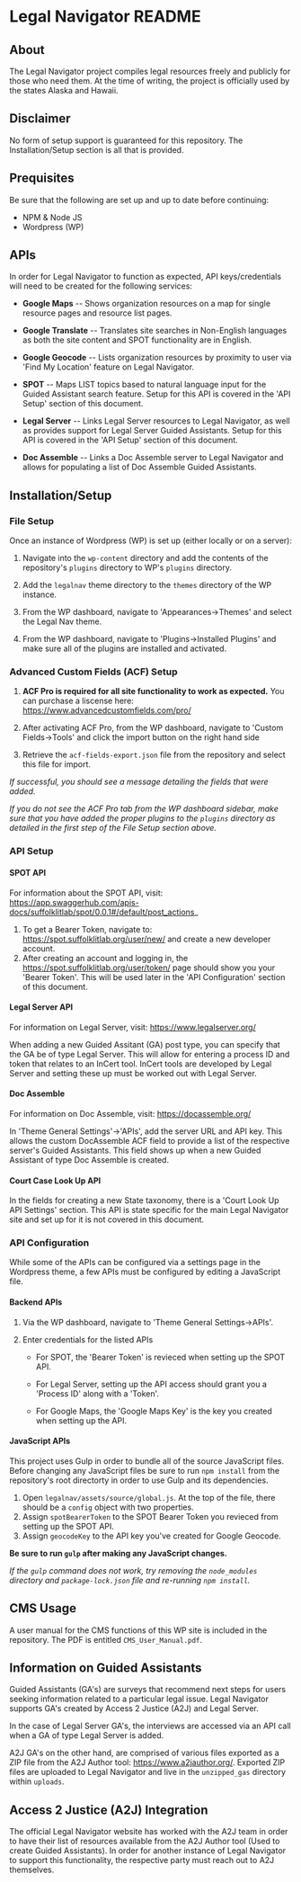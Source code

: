 # Legal Navigator README
## About
The Legal Navigator project compiles legal resources freely and publicly for those who need them. At the time of writing, the project is officially used by the states Alaska and Hawaii.

## Disclaimer
No form of setup support is guaranteed for this repository. The Installation/Setup section is all that is provided.

## Prequisites
Be sure that the following are set up and up to date before continuing:

- NPM & Node JS
- Wordpress (WP)

## APIs
In order for Legal Navigator to function as expected, API keys/credentials will need to be created for the following services:

- **Google Maps** -- Shows organization resources on a map for single resource pages and resource list pages.

- **Google Translate** -- Translates site searches in Non-English languages as both the site content and SPOT functionality are in English.

- **Google Geocode** -- Lists organization resources by proximity to user via 'Find My Location' feature on Legal Navigator.

- **SPOT** -- Maps LIST topics based to natural language input for the Guided Assistant search feature. Setup for this API is covered in the 'API Setup' section of this document.

- **Legal Server** -- Links Legal Server resources to Legal Navigator, as well as provides support for Legal Server Guided Assistants. Setup for this API is covered in the 'API Setup' section of this document.

- **Doc Assemble** -- Links a Doc Assemble server to Legal Navigator and allows for populating a list of Doc Assemble Guided Assistants. 

## Installation/Setup
### File Setup
Once an instance of Wordpress (WP) is set up (either locally or on a server):

1. Navigate into the `wp-content` directory and add the contents of the repository's  `plugins` directory to WP's `plugins` directory.

2. Add the `legalnav` theme directory to the `themes` directory of the WP instance.
3. From the WP dashboard, navigate to 'Appearances->Themes' and select the Legal Nav theme.
4. From the WP dashboard, navigate to 'Plugins->Installed Plugins' and make sure all of the plugins are installed and activated.

### Advanced Custom Fields (ACF) Setup

1. **ACF Pro is required for all site functionality to work as expected.** You can purchase a liscense here: https://www.advancedcustomfields.com/pro/

2. After activating ACF Pro, from the WP dashboard, navigate to 'Custom Fields->Tools' and click the import button on the right hand side

3. Retrieve the `acf-fields-export.json` file from the repository and select this file for import.

_If successful, you should see a message detailing the fields that were added._

_If you do not see the ACF Pro tab from the WP dashboard sidebar, make sure that you have added the proper plugins to the `plugins` directory as detailed in the first step of the File Setup section above._

### API Setup

#### SPOT API

For information about the SPOT API, visit: https://app.swaggerhub.com/apis-docs/suffolklitlab/spot/0.0.1#/default/post_actions_

1. To get a Bearer Token, navigate to: https://spot.suffolklitlab.org/user/new/ and create a new developer account.
2. After creating an account and logging in, the https://spot.suffolklitlab.org/user/token/ page should show you your 'Bearer Token'. This will be used later in the 'API Configuration' section of this document.

#### Legal Server API

For information on Legal Server, visit: https://www.legalserver.org/

When adding a new Guided Assitant (GA) post type, you can specify that the GA be of type Legal Server. This will allow for entering a process ID and token that relates to an InCert tool. InCert tools are developed by Legal Server and setting these up must be worked out with Legal Server.

#### Doc Assemble

For information on Doc Assemble, visit: https://docassemble.org/

In 'Theme General Settings'->'APIs', add the server URL and API key. This allows the custom DocAssemble ACF field to provide a list of the respective server's Guided Assistants. This field shows up when a new Guided Assistant of type Doc Assemble is created.

#### Court Case Look Up API

In the fields for creating a new State taxonomy, there is a 'Court Look Up API Settings' section. This API is state specific for the main Legal Navigator site and set up for it is not covered in this document.

### API Configuration
While some of the APIs can be configured via a settings page in the Wordpress theme, a few APIs must be configured by editing a JavaScript file.

#### Backend APIs

1. Via the WP dashboard, navigate to 'Theme General Settings->APIs'.

2. Enter credentials for the listed APIs

   - For SPOT, the 'Bearer Token' is revieced when setting up the SPOT API.

   - For Legal Server, setting up the API access should grant you a 'Process ID' along with a 'Token'.

   - For Google Maps, the 'Google Maps Key' is the key you created when setting up the API.

#### JavaScript APIs

This project uses Gulp in order to bundle all of the source JavaScript files. Before changing any JavaScript files be sure to run `npm install` from the repository's root directorty in order to use Gulp and its dependencies.

1. Open `legalnav/assets/source/global.js`. At the top of the file, there should be a `config` object with two properties.
2. Assign `spotBearerToken` to the SPOT Bearer Token you revieced from setting up the SPOT API.
3. Assign `geocodeKey` to the API key you've created for Google Geocode.

**Be sure to run `gulp` after making any JavaScript changes.**

*If the `gulp` command does not work, try removing the `node_modules` directory and `package-lock.json` file and re-running `npm install`.*

## CMS Usage

A user manual for the CMS functions of this WP site is included in the repository. The PDF is entitled `CMS_User_Manual.pdf`.

## Information on Guided Assistants
Guided Assistants (GA's) are surveys that recommend next steps for users seeking information related to a particular legal issue. Legal Navigator supports GA's created by Access 2 Justice (A2J) and Legal Server.

In the case of Legal Server GA's, the interviews are accessed via an API call when a GA of type Legal Server is added.

A2J GA's on the other hand, are comprised of various files exported as a ZIP file from the A2J Author tool: https://www.a2jauthor.org/. Exported ZIP files are uploaded to Legal Navigator and live in the `unzipped_gas` directory within `uploads`.

## Access 2 Justice (A2J) Integration
The official Legal Navigator website has worked with the A2J team in order to have their list of resources available from the A2J Author tool (Used to create Guided Assistants). In order for another instance of Legal Navigator to support this functionality, the respective party must reach out to A2J themselves.
